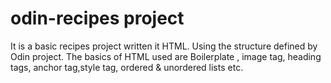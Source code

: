 # odin-recipes project
It is a basic recipes project written it HTML. Using the structure defined by Odin project. The basics of HTML used are Boilerplate , image tag, heading tags, anchor tag,style tag, ordered & unordered lists etc.
